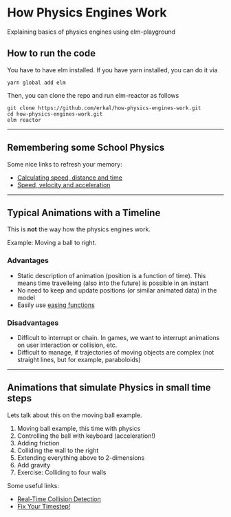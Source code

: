 # How Physics Engines Work

Explaining basics of physics engines using elm-playground

## How to run the code

You have to have elm installed. If you have yarn installed, you can do it via

```
yarn global add elm
```

Then, you can clone the repo and run elm-reactor as follows

```
git clone https://github.com/erkal/how-physics-engines-work.git
cd how-physics-engines-work.git
elm reactor
```

---

## Remembering some School Physics

Some nice links to refresh your memory:

- [Calculating speed, distance and time](https://www.bbc.co.uk/bitesize/topics/z83rkqt/articles/zhbtng8#:~:text=The%20formula%20speed%20%3D%20distance%20%C3%B7,distance%20%3D%20speed%20%C3%97%20time)
- [Speed, velocity and acceleration](https://www.bbc.co.uk/bitesize/guides/z3bqtfr/revision/3)

---

## Typical Animations with a Timeline

This is **not** the way how the physics engines work.

Example: Moving a ball to right.

### Advantages

- Static description of animation (position is a function of time). This means time travelleing (also into the future) is possible in an instant
- No need to keep and update positions (or similar animated data) in the model
- Easily use [easing functions](https://easings.net/)

### Disadvantages

- Difficult to interrupt or chain. In games, we want to interrupt animations on user interaction or collision, etc.
- Difficult to manage, if trajectories of moving objects are complex (not straight lines, but for example, paraboloids)

---

## Animations that simulate Physics in small time steps

Lets talk about this on the moving ball example.

1. Moving ball example, this time with physics
2. Controlling the ball with keyboard (acceleration!)
3. Adding friction
4. Colliding the wall to the right
5. Extending everything above to 2-dimensions
6. Add gravity
7. Exercise: Colliding to four walls

Some useful links:

- [Real-Time Collision Detection](http://www.r-5.org/files/books/computers/algo-list/realtime-3d/Christer_Ericson-Real-Time_Collision_Detection-EN.pdf)
- [Fix Your Timestep!](https://gafferongames.com/post/fix_your_timestep/)
